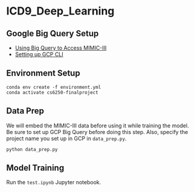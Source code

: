# ICD9_Deep_Learning

## Google Big Query Setup

* [Using Big Query to Access MIMIC-III](https://mimic.mit.edu/docs/iii/tutorials/intro-to-mimic-iii-bq/)
* [Setting up GCP CLI](https://cloud.google.com/docs/authentication/provide-credentials-adc#how-to)

## Environment Setup
```
conda env create -f environment.yml
conda activate cs6250-finalproject
```

## Data Prep

We will embed the MIMIC-III data before using it while training the model. Be sure to set up GCP Big Query before doing this step. Also, specify the project name you set up in GCP in `data_prep.py`.

```
python data_prep.py
```

## Model Training

Run the `test.ipynb` Jupyter notebook.